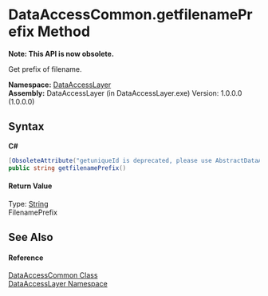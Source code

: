 # DataAccessCommon.getfilenamePrefix Method 
 

**Note: This API is now obsolete.**

Get prefix of filename.

**Namespace:**&nbsp;<a href="a7c61f8d-f057-3930-35a0-27e5c277cc0e">DataAccessLayer</a><br />**Assembly:**&nbsp;DataAccessLayer (in DataAccessLayer.exe) Version: 1.0.0.0 (1.0.0.0)

## Syntax

**C#**<br />
``` C#
[ObsoleteAttribute("getuniqueId is deprecated, please use AbstractDataAccess instead.")]
public string getfilenamePrefix()
```


#### Return Value
Type: <a href="http://msdn2.microsoft.com/en-us/library/s1wwdcbf" target="_blank">String</a><br />FilenamePrefix

## See Also


#### Reference
<a href="78080074-bf4f-0cef-5315-b340a8e5b1d2">DataAccessCommon Class</a><br /><a href="a7c61f8d-f057-3930-35a0-27e5c277cc0e">DataAccessLayer Namespace</a><br />